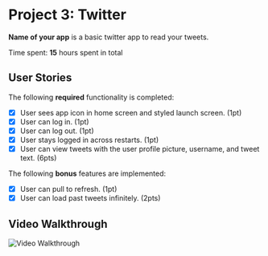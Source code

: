 # Project 3: Twitter

**Name of your app** is a basic twitter app to read your tweets.

Time spent: **15** hours spent in total

## User Stories

The following **required** functionality is completed:

- [x] User sees app icon in home screen and styled launch screen. (1pt)
- [x] User can log in. (1pt)
- [x] User can log out. (1pt)
- [x] User stays logged in across restarts. (1pt)
- [x] User can view tweets with the user profile picture, username, and tweet text. (6pts)

The following **bonus** features are implemented:

- [x] User can pull to refresh. (1pt)
- [x] User can load past tweets infinitely. (2pts)

## Video Walkthrough
<img src='http://i.imgur.com/link/to/your/gif/file.gif' title='Video Walkthrough' width='' alt='Video Walkthrough' />

